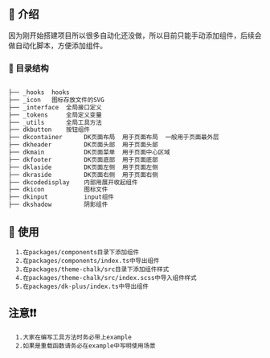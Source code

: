 
## 🤟 介绍

因为刚开始搭建项目所以很多自动化还没做，所以目前只能手动添加组件，后续会做自动化脚本，方便添加组件。

### 📖 目录结构

```bash

├── _hooks  hooks
├── _icon   图标存放文件的SVG
├── _interface  全局接口定义
├── _tokens     全局定义变量
├── _utils      全局工具方法
├── dkbutton    按钮组件
├── dkcontainer      DK页面布局  用于页面布局  一般用于页面最外层
├── dkheader         DK页面头部  用于页面头部
├── dkmain           DK页面菜单  用于页面中心区域
├── dkfooter         DK页面底部  用于页面底部
├── dklaside         DK页面左侧  用于页面左侧
├── dkraside         DK页面右侧  用于页面右侧
├── dkcodedisplay    内部用展开收起组件
├── dkicon           图标文件
├── dkinput          input组件
├── dkshadow         阴影组件
```

## 🌵 使用

```shell
  1.在packages/components目录下添加组件
  2.在packages/components/index.ts中导出组件
  3.在packages/theme-chalk/src目录下添加组件样式
  4.在packages/theme-chalk/src/index.scss中导入组件样式
  5.在packages/dk-plus/index.ts中导出组件
```

## 注意❗❗

```shell
  1.大家在编写工具方法时务必带上example
  2.如果是重载函数请务必在example中写明使用场景
```

